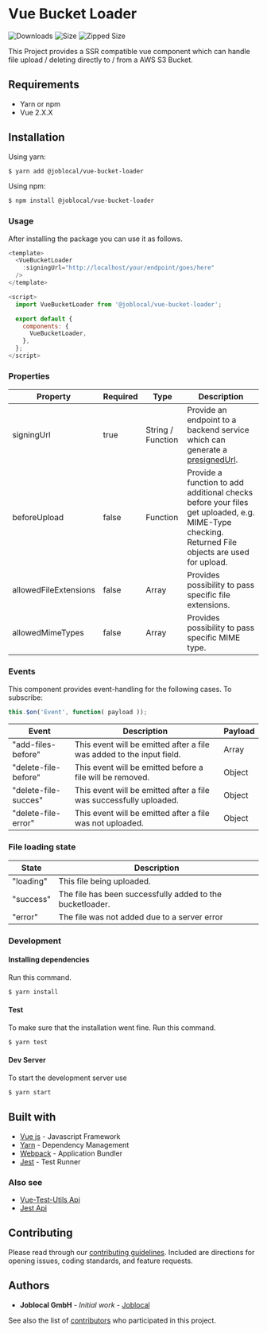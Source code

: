 # Vue Bucket Loader

![Downloads](https://img.shields.io/npm/dt/@joblocal\/vue-bucket-loader.svg)
![Size](https://img.shields.io/bundlephobia/min/@joblocal\/vue-bucket-loader.svg)
![Zipped Size](https://img.shields.io/bundlephobia/minzip/@joblocal\/vue-bucket-loader.svg)

This Project provides a SSR compatible vue component which can handle file upload / deleting directly to / from a AWS S3 Bucket.

## Requirements
- Yarn or npm
- Vue 2.X.X

## Installation

Using yarn:
```sh
$ yarn add @joblocal/vue-bucket-loader
```

Using npm:

```sh
$ npm install @joblocal/vue-bucket-loader
```

### Usage
After installing the package you can use it as follows.

```javascript
<template>
  <VueBucketLoader
    :signingUrl="http://localhost/your/endpoint/goes/here"
  />
</template>

<script>
  import VueBucketLoader from '@joblocal/vue-bucket-loader';

  export default {
    components: {
      VueBucketLoader,
    },
  };
</script>
```

### Properties
| Property | Required | Type | Description |
| ------------- | ------------- | ------------- | ------------- |
| signingUrl | true | String / Function | Provide an endpoint to a backend service which can generate a [presignedUrl](https://docs.aws.amazon.com/AmazonS3/latest/dev/PresignedUrlUploadObject.html). |
| beforeUpload | false | Function | Provide a function to add additional checks before your files get uploaded, e.g. MIME-Type checking. Returned File objects are used for upload. |
| allowedFileExtensions | false | Array | Provides possibility to pass specific file extensions.
| allowedMimeTypes | false | Array | Provides possibility to pass specific MIME type.
### Events
This component provides event-handling for the following cases. To subscribe:

```javascript
this.$on('Event', function( payload ));
```

| Event | Description | Payload |
| ------------- | ------------- | ------------- |
| "add-files-before" | This event will be emitted after a file was added to the input field. | Array
| "delete-file-before" | This event will be emitted before a file will be removed. | Object
| "delete-file-succes" | This event will be emitted after a file was successfully uploaded. | Object
| "delete-file-error" | This event will be emitted after a file was not uploaded. | Object

### File loading state
| State | Description |
| ------------- | ------------- |
| "loading" | This file being uploaded.
| "success" | The file has been successfully added to the bucketloader.
| "error" | The file was not added due to a server error

### Development
#### Installing dependencies
Run this command.

```sh
$ yarn install
```

#### Test
To make sure that the installation went fine. Run this command.

```sh
$ yarn test
```

#### Dev Server
To start the development server use

```sh
$ yarn start
```

## Built with
* [Vue js](http://www.vuejs.org) - Javascript Framework
* [Yarn](https://yarnpkg.com/lang/en/) - Dependency Management
* [Webpack](https://webpack.js.org/) - Application Bundler
* [Jest](https://facebook.github.io/jest/) - Test Runner

### Also see
* [Vue-Test-Utils Api](https://vue-test-utils.vuejs.org/en/api/)
* [Jest Api](https://facebook.github.io/jest/docs/en/api.html)

## Contributing
Please read through our [contributing guidelines](https://github.com/joblocal/vue-bucket-loader/blob/master/CONTRIBUTING.md). Included are directions for opening issues, coding standards, and feature requests.


## Authors
* **Joblocal GmbH** - *Initial work* - [Joblocal](https://github.com/joblocal)

See also the list of [contributors](https://github.com/joblocal/vue-bucket-loader/contributors) who participated in this project.
